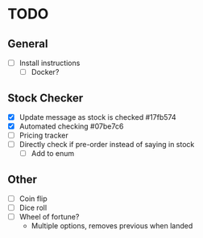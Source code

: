 # TODO

## General

- [ ] Install instructions
  - [ ] Docker?

## Stock Checker

- [x] Update message as stock is checked #17fb574
- [x] Automated checking #07be7c6
- [ ] Pricing tracker
- [ ] Directly check if pre-order instead of saying in stock
  - [ ] Add to enum

## Other

- [ ] Coin flip
- [ ] Dice roll
- [ ] Wheel of fortune?
  - Multiple options, removes previous when landed
